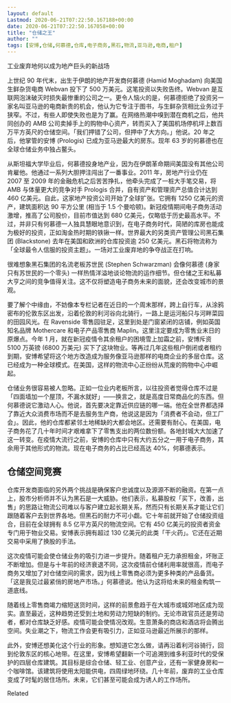 ```yaml
---
layout: default
Lastmod: 2020-06-21T07:22:50.167188+00:00
date: 2020-06-21T07:22:50.167058+00:00
title: "仓储之王"
author: ""
tags: [安博,仓储,何慕德,仓库,电子商务,黑石,物流,亚马逊,电商,租户]
---
```


工业废弃地何以成为地产巨头的新战场

上世纪 90 年代末，出生于伊朗的地产开发商何慕德 (Hamid Moghadam) 向美国生鲜杂货电商 Webvan 投下了 500 万美元。这笔投资以失败告终。Webvan 是互联网泡沫破灭时损失最惨重的公司之一。更令人恼火的是，何慕德拒绝了投资另一家名叫亚马逊的电商新贵的机会，他认为它专注于图书，与生鲜杂货相比业务过于狭窄。不过，有些人即使失败也是为了赢。在网络热潮中嗅到潜在商机之后，他共同创办的 AMB 公司卖掉手上的购物中心资产，转而买入了美国机场停机坪上数百万平方英尺的仓储空间。「我们押错了公司，但押中了大方向。」他说。20 年之后，他掌管的安博 (Prologis) 已成为亚马逊最大的房东。现年 63 岁的何慕德也在全球仓储业务中独占鳌头。

从斯坦福大学毕业后，何慕德投身地产业，因为在伊朗革命期间美国没有其他公司肯雇他。他通过一系列大胆押注闯出了一番事业。2011 年，房地产行业仍在 2007 至 2009 年的金融危机之后苦苦挣扎，他牵头完成了一桩大手笔交易，将 AMB 与体量更大的竞争对手 Prologis 合并，自有资产和管理资产总值合计达到 460 亿美元。自此，这家地产投资公司开始了全球扩张。它拥有 1250 亿美元的资产，建筑面积达 90 平方公里 (相当于 1.5 个曼哈顿)。新冠疫情期间电子商务活动激增，推高了公司股价，目前市值达到 680 亿美元，仅略低于历史最高水平。不过，并非只有何慕德一人独具慧眼地意识到，在电子商务时代，简陋的库房也能成为极好的投资，正如淘金热时期的铁锹一样。世界最大的另类资产管理公司黑石集团 (Blackstone) 去年在美国和欧洲的仓库投资逾 250 亿美元。黑石将物流称为「全球最令人信服的投资主题」。一场对工业废弃地的争夺战正在打响。

很难想象黑石集团的名流老板苏世民 (Stephen Schwarzman) 会像何慕德 (身家只有苏世民的一个零头) 一样热情洋溢地谈论物流的运作细节。但仓储之王和私募大亨之间的竞争值得关注。这不仅将塑造电子商务未来的面貌，还会改变城市的景观。

要了解个中缘由，不妨像本专栏记者在近日的一个周末那样，跨上自行车，从涂鸦密布的伦敦东区出发，沿着伦敦的利河谷向北骑行，一路上是运河船只与河畔菜园的田园风光。在 Ravenside 零售园驻足，这里到处是门窗紧闭的店铺，例如英国知名品牌 Mothercare 和电子产品零售商 Maplin。这里注定要成为零售业末日的原爆点。今年 1 月，就在新冠疫情令其余租户的困境雪上加霜之前，安博斥资 5100 万英镑 (6800 万美元) 买下了这块物业。等再过几年这些租户倒闭或者租约到期，安博希望将这个地方改造成为服务像亚马逊那样的电商企业的多层仓库。这已经成为一种全球模式。在美国，这样的物流中心正纷纷从荒废的购物中心中崛起。

仓储业务很容易被人忽略。正如一位业内老板所言，以往投资者觉得仓库不过是「四面墙加一个屋顶，不漏水就好」——换言之，就是高度日常商品化的东西。但何慕德说它激动人心。他说，首先要决定靠近供应链的哪一端。他在全世界都选择了靠近大众消费市场而不是去服务生产商，他说这是因为「消费者不会动，但工厂会」。因此，他的仓库都紧邻土地稀缺的大都会地区。还需要有耐心。在美国，电子商务花了几十年时间才艰难拿下了零售支出的两位数份额。各地封城大大加速了这一转变。在疫情大流行之前，安博的仓库中只有大约五分之一用于电子商务，其余用于其他形式的物流。现在电子商务的占比已经高达 40%，何慕德表示。

仓储空间竞赛
------

仓库开发商面临的另外两个挑战是确保客户忠诚度以及源源不断的融资。在第一点上，股市分析师并不认为黑石是一大威胁。他们表示，私募股权「买下，改善，出售」的思路让物流公司难以与客户建立起长期关系，然而只有长期关系才能让它们跟随着客户去到世界各地。但黑石的耐力不可小觑。它十年前就开始了仓储投资组合，目前在全球拥有 8.5 亿平方英尺的物流空间。它有 450 亿美元的投资者资金专门用于物业交易。安博表示拥有超过 130 亿美元的此类「干火药」。它还在近期交易中采用了换股的手法。

这次疫情可能会使仓储业务的吸引力进一步提升。随着租户无力承担租金，坏账正不断增加。但是与十年前的经济衰退不同，这次疫情前仓储利用率就很高，而电子商务又增加了对仓储空间的需求，因为线上零售商必须为更多种类的产品备货。「这是我见过最紧俏的房地产市场。」何慕德说。他认为这将给未来的租金构筑一道底线。

随着线上零售商竭力缩短送货时间，这样的前景愈趋于在大城市或城郊地区成为现实。直至最近，这种趋势还受到土地和劳动力短缺的制约。无论市政官员还是劳动者，都对仓库缺乏好感。疫情可能会使情况改观。生意萧条的商店和酒店将会腾出空间。失业潮之下，物流工作会更有吸引力，正如亚马逊最近所展示的那样。

此外，安博还想美化这个行业的形象。想知道它怎么做，请再沿着利河谷骑行，回到伦敦东区的核心地带。在这里，安博希望翻新一个可追溯到维多利亚时代的受保护的四层仓库建筑。其目标是综合仓储、轻工业、创意产业，还有一家健身房和一个咖啡馆。该建筑将使用太阳能供电，四周绿地环绕。几十年前，废弃的工业仓库变成了时髦的居住场所。未来，它们甚至可能会成为诱人的工作场所。

Related

